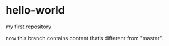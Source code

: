 # hello-world
my first repository

now this branch contains content that’s different from "master".
